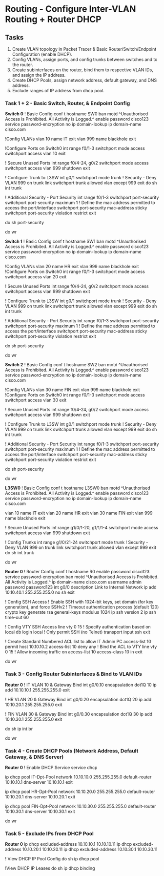# Routing - Configure Inter-VLAN Routing + Router DHCP



## Tasks
1. Create VLAN topology in Packet Tracer & Basic Router/Switch/Endpoint Configuration (enable DHCP).
2. Config VLANs, assign ports, and config trunks between switches and to the router.
3. Create subinterfaces on the router, bind them to respective VLAN IDs, and assign the IP address.
4. Create DHCP Pools, assign network address, default gateway, and DNS address.
5. Exclude ranges of IP address from dhcp pool.


### Task 1 + 2 - Basic Switch, Router, & Endpoint Config

**Switch 0**
! Basic Config
conf t
hostname SW0
ban motd ^Unauthorised Access is Prohibited. All Activity is Logged.^
enable password cisco123
service password-encryption
no ip domain-lookup
ip domain-name cisco.com

!Config VLANs
vlan 10
name IT
exit
vlan 999
name blackhole
exit

!Configure Ports on Switch0
int range f0/1-3
switchport mode access
switchport access vlan 10
exit

! Secure Unused Ports
int range f0/4-24, g0/2
switchport mode access
switchport access vlan 999
shutdown
exit


! Configure Trunk to L3SW
int g0/1
switchport mode trunk
! Security - Deny VLAN 999 on trunk link
switchport trunk allowed vlan except 999
exit
do sh int trunk


! Additional Security - Port Security
int range f0/1-3
switchport port-security
switchport port-security maximum 1
! Define the mac address permitted to access the port/interface
switchport port-security mac-address sticky
switchport port-security violation restrict
exit

do sh port-security

do wr

**Switch 1**
! Basic Config
conf t
hostname SW1
ban motd ^Unauthorised Access is Prohibited. All Activity is Logged.^
enable password cisco123
service password-encryption
no ip domain-lookup
ip domain-name cisco.com

!Config VLANs
vlan 20
name HR
exit
vlan 999
name blackhole
exit
!Configure Ports on Switch0
int range f0/1-3
switchport mode access
switchport access vlan 20
exit

! Secure Unused Ports
int range f0/4-24, g0/2
switchport mode access
switchport access vlan 999
shutdown
exit

! Configure Trunk to L3SW
int g0/1
switchport mode trunk
! Security - Deny VLAN 999 on trunk link
switchport trunk allowed vlan except 999
exit
do sh int trunk

! Additional Security - Port Security
int range f0/1-3
switchport port-security
switchport port-security maximum 1
! Define the mac address permitted to access the port/interface
switchport port-security mac-address sticky
switchport port-security violation restrict
exit

do sh port-security

do wr

**Switch 2**
! Basic Config
conf t
hostname SW2
ban motd ^Unauthorised Access is Prohibited. All Activity is Logged.^
enable password cisco123
service password-encryption
no ip domain-lookup
ip domain-name cisco.com

!Config VLANs
vlan 30
name FIN
exit
vlan 999
name blackhole
exit
!Configure Ports on Switch0
int range f0/1-3
switchport mode access
switchport access vlan 30
exit

! Secure Unused Ports
int range f0/4-24, g0/2
switchport mode access
switchport access vlan 999
shutdown
exit

! Configure Trunk to L3SW
int g0/1
switchport mode trunk
! Security - Deny VLAN 999 on trunk link
switchport trunk allowed vlan except 999
exit
do sh int trunk

! Additional Security - Port Security
int range f0/1-3
switchport port-security
switchport port-security maximum 1
! Define the mac address permitted to access the port/interface
switchport port-security mac-address sticky
switchport port-security violation restrict
exit

do sh port-security

do wr


**L3SW0**
! Basic Config
conf t
hostname L3SW0
ban motd ^Unauthorised Access is Prohibited. All Activity is Logged.^
enable password cisco123
service password-encryption
no ip domain-lookup
ip domain-name cisco.com

vlan 10
name IT
exit
vlan 20
name HR
exit
vlan 30
name FIN
exit
vlan 999
name blackhole
exit

! Secure Unused Ports
int range g1/0/1-20, g1/1/1-4
switchport mode access
switchport access vlan 999
shutdown
exit

! Config Trunks
int range g1/0/21-24
switchport mode trunk
! Security - Deny VLAN 999 on trunk link
switchport trunk allowed vlan except 999
exit
do sh int trunk

do wr

**Router 0**
! Router Config
conf t
hostname R0
enable password cisco123
service password-encryption
ban motd ^Unauthorised Access is Prohibited. All Activity is Logged.^
ip domain-name cisco.com
username admin password password123
int g0/0
description Link to Internal Network
ip add 10.10.40.1 255.255.255.0
no sh
exit

! Config SSH Access
! Enable SSH with 1024-bit keys, set domain (for key generation), and force SSHv2
! Timeout authentication process (default 120)
crypto key generate rsa general-keys modulus 1024 
ip ssh version 2 
ip ssh time-out 60

! Config VTY SSH Access
line vty 0 15
! Specify authentication based on local db
login local
! Only permit SSH (no Telnet)
transport input ssh
exit

! Create Standard Numbered ACL list to allow IT Admin PC
access-list 10 permit host 10.10.10.2
access-list 10 deny any
! Bind the ACL to VTY 
line vty 0 15
! Allow incoming traffic on access-list 10
access-class 10 in
exit

do wr


### Task 3 - Config Router Subinterfaces & Bind to VLAN IDs

**Router 0**
! IT VLAN 10 & Gateway Bind
int g0/0.10
encapsulation dot1Q 10
ip add 10.10.10.1 255.255.255.0
exit

! HR VLAN 20 & Gateway Bind
int g0/0.20
encapsulation dot1Q 20
ip add 10.10.20.1 255.255.255.0
exit

! FIN VLAN 30 & Gateway Bind
int g0/0.30
encapsulation dot1Q 30
ip add 10.10.30.1 255.255.255.0
exit

do sh ip int br

do wr


### Task 4 - Create DHCP Pools (Network Address, Default Gateway, & DNS Server)
**Router 0**
! Enable DHCP Service
service dhcp

ip dhcp pool IT-Dpt-Pool
network 10.10.10.0 255.255.255.0
default-router 10.10.10.1
dns-server 10.10.10.1
exit

ip dhcp pool HR-Dpt-Pool
network 10.10.20.0 255.255.255.0
default-router 10.10.20.1
dns-server 10.10.20.1
exit

ip dhcp pool FIN-Dpt-Pool
network 10.10.30.0 255.255.255.0
default-router 10.10.30.1
dns-server 10.10.30.1
exit

do wr

### Task 5 - Exclude IPs from DHCP Pool
**Router 0**
ip dhcp excluded-address 10.10.10.1 10.10.10.11
ip dhcp excluded-address 10.10.20.1 10.10.20.11
ip dhcp excluded-address 10.10.30.1 10.10.30.11

! View DHCP IP Pool Config
do sh ip dhcp pool

!View DHCP IP Leases
do sh ip dhcp binding